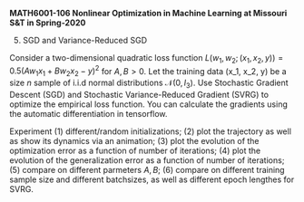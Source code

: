 <b>MATH6001-106 Nonlinear Optimization in Machine Learning at Missouri S&T in Spring-2020</b>

5. SGD and Variance-Reduced SGD

Consider a two-dimensional quadratic loss function $L(w_1, w_2; (x_1, x_2, y)) = 0.5(Aw_1x_1+Bw_2x_2-y)^2$ for $A, B>0$. Let the training data (x_1, x_2, y) be a size $n$ sample of i.i.d normal distributions $\mathcal{N}(0, I_3)$. Use Stochastic Gradient Descent (SGD) and Stochastic Variance-Reduced Gradient (SVRG) to optimize the empirical loss function. You can calculate the gradients using the automatic differentiation in tensorflow.

Experiment (1) different/random initializations; (2) plot the trajectory as well as show its dynamics via an animation; (3) plot the evolution of the optimization error as a function of number of iterations; (4) plot the evolution of the generalization error as a function of number of iterations; (5) compare on different parmeters $A, B$; (6) compare on different training sample size and different batchsizes, as well as different epoch lengthes for SVRG.

